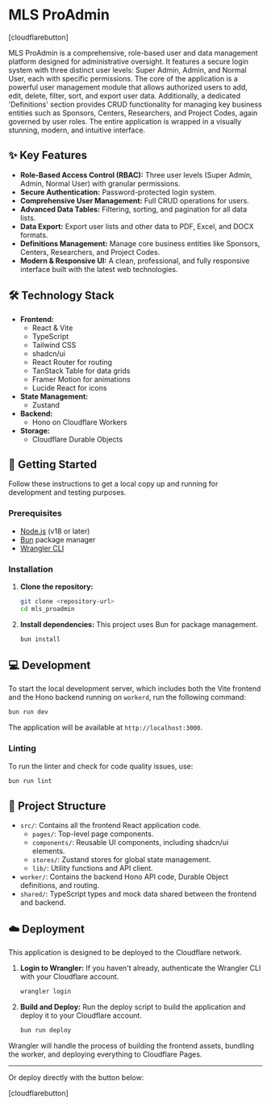 # MLS ProAdmin

[cloudflarebutton]

MLS ProAdmin is a comprehensive, role-based user and data management platform designed for administrative oversight. It features a secure login system with three distinct user levels: Super Admin, Admin, and Normal User, each with specific permissions. The core of the application is a powerful user management module that allows authorized users to add, edit, delete, filter, sort, and export user data. Additionally, a dedicated 'Definitions' section provides CRUD functionality for managing key business entities such as Sponsors, Centers, Researchers, and Project Codes, again governed by user roles. The entire application is wrapped in a visually stunning, modern, and intuitive interface.

## ✨ Key Features

-   **Role-Based Access Control (RBAC):** Three user levels (Super Admin, Admin, Normal User) with granular permissions.
-   **Secure Authentication:** Password-protected login system.
-   **Comprehensive User Management:** Full CRUD operations for users.
-   **Advanced Data Tables:** Filtering, sorting, and pagination for all data lists.
-   **Data Export:** Export user lists and other data to PDF, Excel, and DOCX formats.
-   **Definitions Management:** Manage core business entities like Sponsors, Centers, Researchers, and Project Codes.
-   **Modern & Responsive UI:** A clean, professional, and fully responsive interface built with the latest web technologies.

## 🛠️ Technology Stack

-   **Frontend:**
    -   React & Vite
    -   TypeScript
    -   Tailwind CSS
    -   shadcn/ui
    -   React Router for routing
    -   TanStack Table for data grids
    -   Framer Motion for animations
    -   Lucide React for icons
-   **State Management:**
    -   Zustand
-   **Backend:**
    -   Hono on Cloudflare Workers
-   **Storage:**
    -   Cloudflare Durable Objects

## 🚀 Getting Started

Follow these instructions to get a local copy up and running for development and testing purposes.

### Prerequisites

-   [Node.js](https://nodejs.org/) (v18 or later)
-   [Bun](https://bun.sh/) package manager
-   [Wrangler CLI](https://developers.cloudflare.com/workers/wrangler/install-and-update/)

### Installation

1.  **Clone the repository:**
    ```bash
    git clone <repository-url>
    cd mls_proadmin
    ```

2.  **Install dependencies:**
    This project uses Bun for package management.
    ```bash
    bun install
    ```

## 💻 Development

To start the local development server, which includes both the Vite frontend and the Hono backend running on `workerd`, run the following command:

```bash
bun run dev
```

The application will be available at `http://localhost:3000`.

### Linting

To run the linter and check for code quality issues, use:

```bash
bun run lint
```

## 📁 Project Structure

-   `src/`: Contains all the frontend React application code.
    -   `pages/`: Top-level page components.
    -   `components/`: Reusable UI components, including shadcn/ui elements.
    -   `stores/`: Zustand stores for global state management.
    -   `lib/`: Utility functions and API client.
-   `worker/`: Contains the backend Hono API code, Durable Object definitions, and routing.
-   `shared/`: TypeScript types and mock data shared between the frontend and backend.

## ☁️ Deployment

This application is designed to be deployed to the Cloudflare network.

1.  **Login to Wrangler:**
    If you haven't already, authenticate the Wrangler CLI with your Cloudflare account.
    ```bash
    wrangler login
    ```

2.  **Build and Deploy:**
    Run the deploy script to build the application and deploy it to your Cloudflare account.
    ```bash
    bun run deploy
    ```

Wrangler will handle the process of building the frontend assets, bundling the worker, and deploying everything to Cloudflare Pages.

---

Or deploy directly with the button below:

[cloudflarebutton]